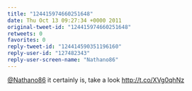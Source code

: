 ```yaml
---
title: "124415974660251648"
date: Thu Oct 13 09:27:34 +0000 2011
original-tweet-id: "124415974660251648"
retweets: 0
favorites: 0
reply-tweet-id: "124414590351196160"
reply-user-id: "127482343"
reply-user-screen-name: "Nathano86"
---
```

<a href="https://twitter.com/Nathano86">@Nathano86</a> it certainly is, take a look http://t.co/XVg0qhNz
